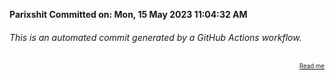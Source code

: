 **Parixshit Committed on: Mon, 15 May 2023 11:04:32 AM** <!-- 364f819d-7e79-439b-ad58-f0babd41553a -->

###### This is an automated commit generated by a GitHub Actions workflow.

<div align="right"><sub><sup><a href="https://github.com/Parixshit/AutoCommit.git">Read me</a></sup></sub></div>
